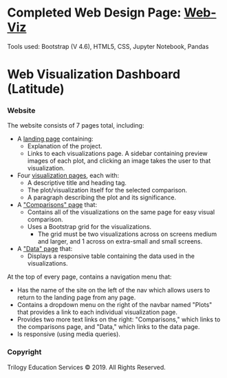 # Completed Web Design Page: [Web-Viz](https://alexmartinez1745.github.io/Web-Design-Challenge/)
Tools used: Bootstrap (V 4.6), HTML5, CSS, Jupyter Notebook, Pandas

# Web Visualization Dashboard (Latitude) 

### Website

The website consists of 7 pages total, including:

* A [landing page](#landing-page) containing:
  * Explanation of the project.
  * Links to each visualizations page. A sidebar containing preview images of each plot, and clicking an image takes the user to that visualization.
* Four [visualization pages](#visualization-pages), each with:
  * A descriptive title and heading tag.
  * The plot/visualization itself for the selected comparison.
  * A paragraph describing the plot and its significance.
* A ["Comparisons" page](#comparisons-page) that:
  * Contains all of the visualizations on the same page for easy visual comparison.
  * Uses a Bootstrap grid for the visualizations.
    * The grid must be two visualizations across on screens medium and larger, and 1 across on extra-small and small screens.
* A ["Data" page](#data-page) that:
  * Displays a responsive table containing the data used in the visualizations.

At the top of every page, contains a navigation menu that:

* Has the name of the site on the left of the nav which allows users to return to the landing page from any page.
* Contains a dropdown menu on the right of the navbar named "Plots" that provides a link to each individual visualization page.
* Provides two more text links on the right: "Comparisons," which links to the comparisons page, and "Data," which links to the data page.
* Is responsive (using media queries).


### Copyright

Trilogy Education Services © 2019. All Rights Reserved.
